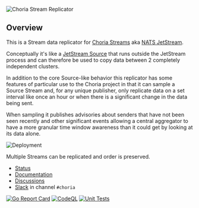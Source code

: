 ![Choria Stream Replicator](https://choria-io.github.io/stream-replicator/logo.png)

## Overview

This is a Stream data replicator for [Choria Streams](https://choria.io/docs/streams/) aka [NATS JetStream](https://docs.nats.io/jetstream/).

Conceptually it's like a [JetStream Source](https://docs.nats.io/running-a-nats-service/nats_admin/jetstream_admin/replication)
that runs outside the JetStream process and can therefore be used to copy data between 2 completely independent clusters.

In addition to the core Source-like behavior this replicator has some features of particular use to the Choria project in 
that it can sample a Source Stream and, for any unique publisher, only replicate data on a set interval like once an hour
or when there is a significant change in the data being sent. 

When sampling it publishes advisories about senders that have not been seen recently and other significant events 
allowing a central aggregator to have a more granular time window awareness than it could get by looking at its data alone.

![Deployment](https://choria-io.github.io/stream-replicator/deployment.png)

Multiple Streams can be replicated and order is preserved.

 * [Status](#status)
 * [Documentation](https://choria-io.github.io/stream-replicator/)
 * [Discussions](https://github.com/choria-io/stream-replicator/discussions)
 * [Slack](https://slack.puppet.com/) in channel `#choria`

[![Go Report Card](https://goreportcard.com/badge/github.com/choria-io/stream-replicator)](https://goreportcard.com/report/github.com/choria-io/stream-replicator)
[![CodeQL](https://github.com/choria-io/stream-replicator/workflows/CodeQL/badge.svg)](https://github.com/choria-io/stream-replicator/actions/workflows/codeql.yaml)
[![Unit Tests](https://github.com/choria-io/stream-replicator/actions/workflows/test.yaml/badge.svg)](https://github.com/choria-io/stream-replicator/actions/workflows/test.yaml)
